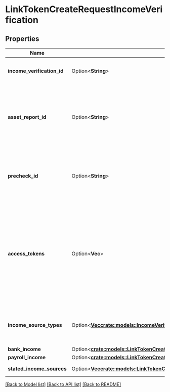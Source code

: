 # LinkTokenCreateRequestIncomeVerification

## Properties

Name | Type | Description | Notes
------------ | ------------- | ------------- | -------------
**income_verification_id** | Option<**String**> | The `income_verification_id` of the verification instance, as provided by `/income/verification/create`. | [optional]
**asset_report_id** | Option<**String**> | The `asset_report_id` of an asset report associated with the user, as provided by `/asset_report/create`. Providing an `asset_report_id` is optional and can be used to verify the user through a streamlined flow. If provided, the bank linking flow will be skipped. | [optional]
**precheck_id** | Option<**String**> | The ID of a precheck created with `/income/verification/precheck`. Will be used to improve conversion of the income verification flow by streamlining the Link interface presented to the end user. | [optional]
**access_tokens** | Option<**Vec<String>**> | An array of access tokens corresponding to Items that a user has previously connected with. Data from these institutions will be cross-referenced with document data received during the Document Income flow to help verify that the uploaded documents are accurate. If the `transactions` product was not initialized for these Items during link, it will be initialized after this Link session.  This field should only be used with the `payroll` income source type. | [optional]
**income_source_types** | Option<[**Vec<crate::models::IncomeVerificationSourceType>**](IncomeVerificationSourceType.md)> | The types of source income data that users will be permitted to share. Options include `bank` and `payroll`. Currently you can only specify one of these options. | [optional]
**bank_income** | Option<[**crate::models::LinkTokenCreateRequestIncomeVerificationBankIncome**](LinkTokenCreateRequestIncomeVerificationBankIncome.md)> |  | [optional]
**payroll_income** | Option<[**crate::models::LinkTokenCreateRequestIncomeVerificationPayrollIncome**](LinkTokenCreateRequestIncomeVerificationPayrollIncome.md)> |  | [optional]
**stated_income_sources** | Option<[**Vec<crate::models::LinkTokenCreateRequestUserStatedIncomeSource>**](LinkTokenCreateRequestUserStatedIncomeSource.md)> | A list of user stated income sources | [optional]

[[Back to Model list]](../README.md#documentation-for-models) [[Back to API list]](../README.md#documentation-for-api-endpoints) [[Back to README]](../README.md)



